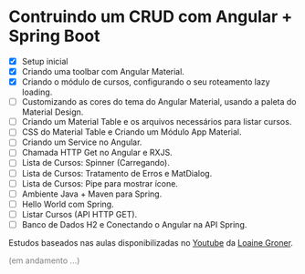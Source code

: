 # Contruindo um CRUD com Angular + Spring Boot
- [x] Setup inicial
- [x] Criando uma toolbar com Angular Material.
- [x] Criando o módulo de cursos, configurando o seu roteamento lazy loading.
- [ ] Customizando as cores do tema do Angular Material, usando a paleta do Material Design.
- [ ] Criando um Material Table e os arquivos necessários para listar cursos.
- [ ] CSS do Material Table e Criando um Módulo App Material.
- [ ] Criando um Service no Angular.
- [ ] Chamada HTTP Get no Angular e RXJS.
- [ ] Lista de Cursos: Spinner (Carregando).
- [ ] Lista de Cursos: Tratamento de Erros e MatDialog.
- [ ] Lista de Cursos: Pipe para mostrar ícone.
- [ ] Ambiente Java + Maven para Spring.
- [ ] Hello World com Spring.
- [ ] Listar Cursos (API HTTP GET).
- [ ] Banco de Dados H2 e Conectando o Angular na API Spring.

Estudos baseados nas aulas disponibilizadas no [Youtube](https://www.youtube.com/playlist?list=PLGxZ4Rq3BOBpwaVgAPxTxhdX_TfSVlTcY) da [Loaine Groner](https://github.com/loiane).
<p style="color:gray">(em andamento ...)</p>
